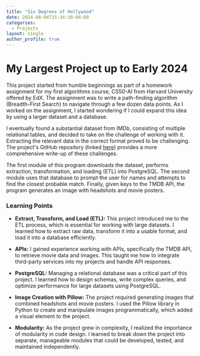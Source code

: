 ```yaml
---
title: "Six Degrees of Hollywood"
date: 2024-08-04T15:34:30-04:00
categories:
  - Projects
layout: single
author_profile: true
---
```


# My Largest Project up to Early 2024

This project started from humble beginnings as part of a homework assignment for my first algorithms course, CS50-AI from Harvard University offered by EdX. The assignment was to write a path-finding algorithm (Breadth-First Search) to navigate through a few dozen data points. As I worked on the assignment, I started wondering if I could expand this idea by using a larger dataset and a database.

I eventually found a substantial dataset from IMDb, consisting of multiple relational tables, and decided to take on the challenge of working with it. Extracting the relevant data in the correct format proved to be challenging. The project's GitHub repository (linked [here](https://github.com/LucasHTMartins/Six-Degrees-of-Hollywood)) provides a more comprehensive write-up of these challenges.

The first module of this program downloads the dataset, performs extraction, transformation, and loading (ETL) into PostgreSQL. The second module uses that database to prompt the user for names and attempts to find the closest probable match. Finally, given keys to the TMDB API, the program generates an image with headshots and movie posters.

### Learning Points

- **Extract, Transform, and Load (ETL):** This project introduced me to the ETL process, which is essential for working with large datasets. I learned how to extract raw data, transform it into a usable format, and load it into a database efficiently.

- **APIs:** I gained experience working with APIs, specifically the TMDB API, to retrieve movie data and images. This taught me how to integrate third-party services into my projects and handle API responses.

- **PostgreSQL:** Managing a relational database was a critical part of this project. I learned how to design schemas, write complex queries, and optimize performance for large datasets using PostgreSQL.

- **Image Creation with Pillow:** The project required generating images that combined headshots and movie posters. I used the Pillow library in Python to create and manipulate images programmatically, which added a visual element to the project.

- **Modularity:** As the project grew in complexity, I realized the importance of modularity in code design. I learned to break down the project into separate, manageable modules that could be developed, tested, and maintained independently.


